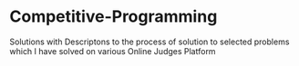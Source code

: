 # Competitive-Programming
Solutions with Descriptons to the process of solution to selected problems which I have solved on various Online Judges Platform

